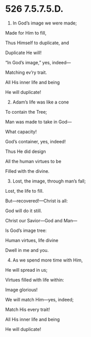 # 526 7.5.7.5.D.

1.  In God’s image we were made;

Made for Him to fill,

Thus Himself to duplicate, and

Duplicate He will!

“In God’s image,” yes, indeed—

Matching ev’ry trait.

All His inner life and being

He will duplicate!

2.  Adam’s life was like a cone

To contain the Tree;

Man was made to take in God—

What capacity!

God’s container, yes, indeed!

Thus He did design

All the human virtues to be

Filled with the divine.

3.  Lost, the image, through man’s fall;

Lost, the life to fill.

But—recovered!—Christ is all:

God will do it still.

Christ our Savior—God and Man—

Is God’s image tree:

Human virtues, life divine

Dwell in me and you.

4.  As we spend more time with Him,

He will spread in us;

Virtues filled with life within:

Image glorious!

We will match Him—yes, indeed;

Match His every trait!

All His inner life and being

He will duplicate!

